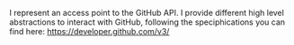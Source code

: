 I represent an access point to the GitHub API. I provide different high level abstractions to interact with GitHub, following the speciphications you can find here: https://developer.github.com/v3/